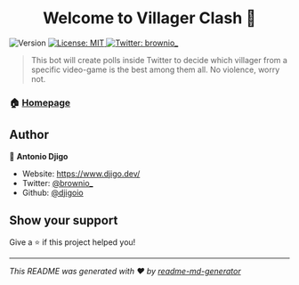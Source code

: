 <h1 align="center">Welcome to Villager Clash 👋</h1>
<p>
  <img alt="Version" src="https://img.shields.io/badge/version-0.0-blue.svg?cacheSeconds=2592000" />
  <a href="#" target="_blank">
    <img alt="License: MIT" src="https://img.shields.io/badge/License-MIT-yellow.svg" />
  </a>
  <a href="https://twitter.com/brownio_" target="_blank">
    <img alt="Twitter: brownio_" src="https://img.shields.io/twitter/follow/brownio_.svg?style=social" />
  </a>
</p>

> This bot will create polls inside Twitter to decide which villager from a specific video-game is the best among them all. No violence, worry not.

### 🏠 [Homepage](www.djigo.dev)

## Author

👤 **Antonio Djigo**

* Website: https://www.djigo.dev/
* Twitter: [@brownio_](https://twitter.com/brownio_)
* Github: [@djigoio](https://github.com/djigoio)

## Show your support

Give a ⭐️ if this project helped you!

***
_This README was generated with ❤️ by [readme-md-generator](https://github.com/kefranabg/readme-md-generator)_